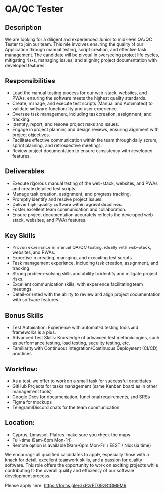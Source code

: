 # QA/QC Tester

## Description
We are looking for a diligent and experienced Junior to mid-level QA/QC Tester to join our team. This role involves ensuring the quality of our Application through manual testing, script creation, and effective task management. The candidate will be pivotal in overseeing project life cycles, mitigating risks, managing issues, and aligning project documentation with developed features.

## Responsibilities
- Lead the manual testing process for our web-stack, websites, and PWAs, ensuring the software meets the highest quality standards.
- Create, manage, and execute test scripts (Manual and Automated) to validate software functionality and user experience.
- Oversee task management, including task creation, assignment, and tracking.
- Identify, report, and resolve project risks and issues.
- Engage in project planning and design reviews, ensuring alignment with project objectives.
- Facilitate effective communication within the team through daily scrum, sprint planning, and retrospective meetings.
- Review project documentation to ensure consistency with developed features.

## Deliverables
- Execute rigorous manual testing of the web-stack, websites, and PWAs and create detailed test scripts.
- Manage task creation, assignment, and progress tracking.
- Promptly identify and resolve project issues.
- Deliver high-quality software within agreed deadlines.
- Foster excellent team communication and collaboration.
- Ensure project documentation accurately reflects the developed web-stack, websites, and PWAs features.

## Key Skills
- Proven experience in manual QA/QC testing, ideally with web-stack, websites, and PWAs.
- Expertise in creating, managing, and executing test scripts.
- Task management experience, including task creation, assignment, and tracking.
- Strong problem-solving skills and ability to identify and mitigate project risks.
- Excellent communication skills, with experience facilitating team meetings.
- Detail-oriented with the ability to review and align project documentation with software features.

## Bonus Skills
- Test Automation: Experience with automated testing tools and frameworks is a plus.
- Advanced Test Skills: Knowledge of advanced test methodologies, such as performance testing, load testing, security testing, etc.
- Familiarity with Continuous Integration/Continuous Deployment (CI/CD) practices

## Workflow:

- As a test, we offer to work on a small task for successful candidates
- GitHub Projects for tasks management (same Kanban board as in other management tools)
- Google Docs for documentation, functional requirements, and SRSs
- Figma for mockups
- Telegram/Discord chats for the team communication

## Location:

- Cyprus, Limassol, Platres (make sure you check the maps
- Full-time (9am-6pm Mon-Fri)
- Remote option is available (9am-6pm Mon-Fri / EEST / Nicosia time)

We encourage all qualified candidates to apply, especially those with a knack for detail, excellent teamwork skills, and a passion for quality software. This role offers the opportunity to work on exciting projects while contributing to the overall quality and efficiency of our software development process.

Please apply here: https://forms.gle/GxPzrFTQ9zB1GM9M6
